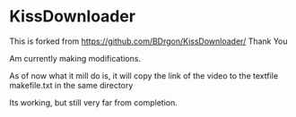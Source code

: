 # KissDownloader
This is forked from https://github.com/BDrgon/KissDownloader/
Thank You 

Am currently making modifications.

As of now what it mill do is, it will copy the link of the video to the textfile makefile.txt in the same directory

Its working, but still very far from completion.
